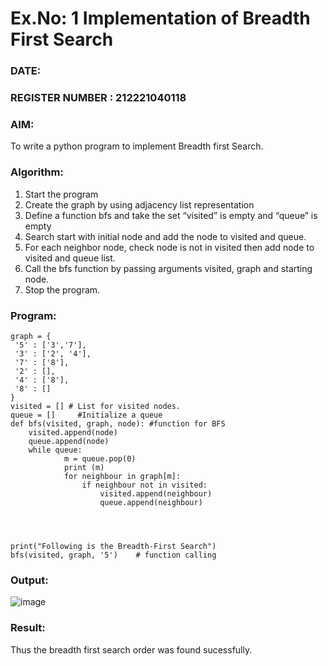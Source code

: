 # Ex.No: 1  Implementation of Breadth First Search 
### DATE:                                                                   
### REGISTER NUMBER : 212221040118
### AIM: 
To write a python program to implement Breadth first Search. 
### Algorithm:
1. Start the program
2. Create the graph by using adjacency list representation
3. Define a function bfs and take the set “visited” is empty and “queue” is empty
4. Search start with initial node and add the node to visited and queue.
5. For each neighbor node, check node is not in visited then add node to visited and queue list.
6. Call the bfs function by passing arguments visited, graph and starting node.
7. Stop the program.
### Program:
```
graph = { 
 '5' : ['3','7'],
 '3' : ['2', '4'],
 '7' : ['8'],
 '2' : [],
 '4' : ['8'],
 '8' : []
}
visited = [] # List for visited nodes.
queue = []     #Initialize a queue
def bfs(visited, graph, node): #function for BFS
    visited.append(node)
    queue.append(node)
    while queue:
            m = queue.pop(0) 
            print (m)
            for neighbour in graph[m]:
                if neighbour not in visited:
                    visited.append(neighbour)
                    queue.append(neighbour)
```
```



print("Following is the Breadth-First Search")
bfs(visited, graph, '5')    # function calling
```


### Output:
![image](https://github.com/Pavishmi/AI_Lab_2023-24/assets/136091280/44db3555-fdaa-49f3-9c86-fb5cb705c84b)




### Result:
Thus the breadth first search order was found sucessfully.
